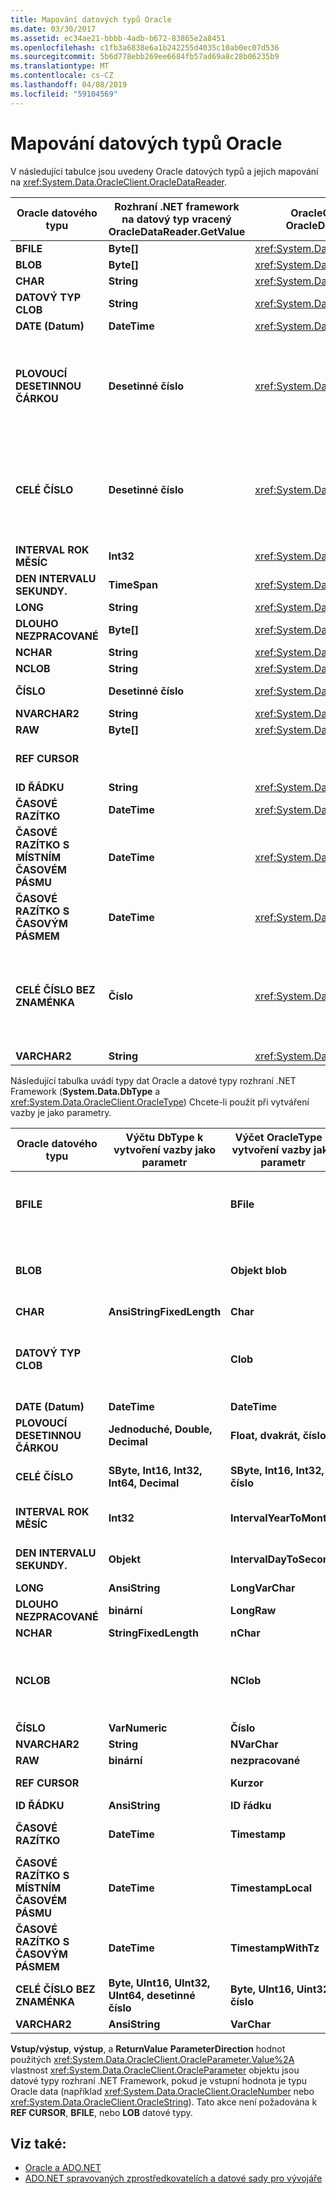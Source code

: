 ```yaml
---
title: Mapování datových typů Oracle
ms.date: 03/30/2017
ms.assetid: ec34ae21-bbbb-4adb-b672-83865e2a8451
ms.openlocfilehash: c1fb3a6838e6a1b242255d4035c10ab0ec07d536
ms.sourcegitcommit: 5b6d778ebb269ee6684fb57ad69a8c28b06235b9
ms.translationtype: MT
ms.contentlocale: cs-CZ
ms.lasthandoff: 04/08/2019
ms.locfileid: "59104569"
---
```

# <a name="oracle-data-type-mappings"></a>Mapování datových typů Oracle
V následující tabulce jsou uvedeny Oracle datových typů a jejich mapování na <xref:System.Data.OracleClient.OracleDataReader>.  
  
|Oracle datového typu|Rozhraní .NET framework na datový typ vracený OracleDataReader.GetValue|OracleClient datový typ vracený OracleDataReader.GetOracleValue|Poznámky|  
|----------------------|--------------------------------------------------------------------|------------------------------------------------------------------------|-------------|  
|**BFILE**|**Byte[]**|<xref:System.Data.OracleClient.OracleBFile>||  
|**BLOB**|**Byte[]**|<xref:System.Data.OracleClient.OracleLob>||  
|**CHAR**|**String**|<xref:System.Data.OracleClient.OracleString>||  
|**DATOVÝ TYP CLOB**|**String**|<xref:System.Data.OracleClient.OracleLob>||  
|**DATE (Datum)**|**DateTime**|<xref:System.Data.OracleClient.OracleDateTime>||  
|**PLOVOUCÍ DESETINNOU ČÁRKOU**|**Desetinné číslo**|<xref:System.Data.OracleClient.OracleNumber>|Tento typ dat je alias pro **číslo** datový typ a je navržený tak, aby <xref:System.Data.OracleClient.OracleDataReader> vrátí **System.Decimal** nebo <xref:System.Data.OracleClient.OracleNumber> místo hodnotu s plovoucí desetinnou čárkou. Použití datový typ rozhraní .NET Framework může způsobit přetečení.|  
|**CELÉ ČÍSLO**|**Desetinné číslo**|<xref:System.Data.OracleClient.OracleNumber>|Tento typ dat je alias pro **NUMBER(38)** datový typ a je navržený tak, aby <xref:System.Data.OracleClient.OracleDataReader> vrátí **System.Decimal** nebo <xref:System.Data.OracleClient.OracleNumber> místo celočíselnou hodnotu. Použití datový typ rozhraní .NET Framework může způsobit přetečení.|  
|**INTERVAL ROK MĚSÍC**|**Int32**|<xref:System.Data.OracleClient.OracleMonthSpan>||  
|**DEN INTERVALU SEKUNDY.**|**TimeSpan**|<xref:System.Data.OracleClient.OracleTimeSpan>||  
|**LONG**|**String**|<xref:System.Data.OracleClient.OracleString>||  
|**DLOUHO NEZPRACOVANÉ**|**Byte[]**|<xref:System.Data.OracleClient.OracleBinary>||  
|**NCHAR**|**String**|<xref:System.Data.OracleClient.OracleString>||  
|**NCLOB**|**String**|<xref:System.Data.OracleClient.OracleLob>||  
|**ČÍSLO**|**Desetinné číslo**|<xref:System.Data.OracleClient.OracleNumber>|Použití datový typ rozhraní .NET Framework může způsobit přetečení.|  
|**NVARCHAR2**|**String**|<xref:System.Data.OracleClient.OracleString>||  
|**RAW**|**Byte[]**|<xref:System.Data.OracleClient.OracleBinary>||  
|**REF CURSOR**|||Oracle **REF CURSOR** nepodporuje datový typ <xref:System.Data.OracleClient.OracleDataReader> objektu.|  
|**ID ŘÁDKU**|**String**|<xref:System.Data.OracleClient.OracleString>||  
|**ČASOVÉ RAZÍTKO**|**DateTime**|<xref:System.Data.OracleClient.OracleDateTime>||  
|**ČASOVÉ RAZÍTKO S MÍSTNÍM ČASOVÉM PÁSMU**|**DateTime**|<xref:System.Data.OracleClient.OracleDateTime>||  
|**ČASOVÉ RAZÍTKO S ČASOVÝM PÁSMEM**|**DateTime**|<xref:System.Data.OracleClient.OracleDateTime>||  
|**CELÉ ČÍSLO BEZ ZNAMÉNKA**|**Číslo**|<xref:System.Data.OracleClient.OracleNumber>|Tento typ dat je alias pro **NUMBER(38)** datový typ a je navržený tak, aby <xref:System.Data.OracleClient.OracleDataReader> vrátí **System.Decimal** nebo <xref:System.Data.OracleClient.OracleNumber> místo hodnoty celé číslo bez znaménka. Použití datový typ rozhraní .NET Framework může způsobit přetečení.|  
|**VARCHAR2**|**String**|<xref:System.Data.OracleClient.OracleString>||  
  
 Následující tabulka uvádí typy dat Oracle a datové typy rozhraní .NET Framework (**System.Data.DbType** a <xref:System.Data.OracleClient.OracleType>) Chcete-li použít při vytváření vazby je jako parametry.  
  
|Oracle datového typu|Výčtu DbType k vytvoření vazby jako parametr|Výčet OracleType k vytvoření vazby jako parametr|Poznámky|  
|----------------------|-----------------------------------------------|---------------------------------------------------|-------------|  
|**BFILE**||**BFile**|Oracle umožňuje pouze vazby **BFILE** jako **BFILE** parametru. .NET Data Provider pro Oracle není vytvořit automaticky za vás při pokusu vytvořit vazbu jinou hodnotu než**BFILE** hodnoty, jako například **byte []** nebo <xref:System.Data.OracleClient.OracleBinary>.|  
|**BLOB**||**Objekt blob**|Oracle umožňuje pouze vazby **BLOB** jako **objektů BLOB** parametr. .NET Data Provider pro Oracle není vytvořit automaticky za vás při pokusu vytvořit vazbu jinou hodnotu než**BLOB** hodnoty, jako například **byte []** nebo <xref:System.Data.OracleClient.OracleBinary>.|  
|**CHAR**|**AnsiStringFixedLength**|**Char**||  
|**DATOVÝ TYP CLOB**||**Clob**|Oracle umožňuje pouze vazby **datový typ CLOB** jako **datový typ CLOB** parametru. .NET Data Provider pro Oracle není vytvořit automaticky za vás při pokusu vytvořit vazbu jinou hodnotu než**datový typ CLOB** hodnoty, jako například **System.String** nebo <xref:System.Data.OracleClient.OracleString>.|  
|**DATE (Datum)**|**DateTime**|**DateTime**||  
|**PLOVOUCÍ DESETINNOU ČÁRKOU**|**Jednoduché, Double, Decimal**|**Float, dvakrát, číslo**|<xref:System.Data.OracleClient.OracleParameter.Size%2A> Určuje, **System.Data.DBType** a <xref:System.Data.OracleClient.OracleType>.|  
|**CELÉ ČÍSLO**|**SByte, Int16, Int32, Int64, Decimal**|**SByte, Int16, Int32, číslo**|<xref:System.Data.OracleClient.OracleParameter.Size%2A> Určuje, **System.Data.DBType** a <xref:System.Data.OracleClient.OracleType>.|  
|**INTERVAL ROK MĚSÍC**|**Int32**|**IntervalYearToMonth**|<xref:System.Data.OracleClient.OracleType> je k dispozici pouze při použití softwaru i Oracle 9i klientem a serverem.|  
|**DEN INTERVALU SEKUNDY.**|**Objekt**|**IntervalDayToSecond**|<xref:System.Data.OracleClient.OracleType> je k dispozici pouze při použití softwaru i Oracle 9i klientem a serverem.|  
|**LONG**|**AnsiString**|**LongVarChar**||  
|**DLOUHO NEZPRACOVANÉ**|**binární**|**LongRaw**||  
|**NCHAR**|**StringFixedLength**|**nChar**||  
|**NCLOB**||**NClob**|Oracle umožňuje pouze vazby **NCLOB** jako **NCLOB** parametru. .NET Data Provider pro Oracle není vytvořit automaticky za vás při pokusu vytvořit vazbu jinou hodnotu než**NCLOB** hodnoty, jako například **System.String** nebo <xref:System.Data.OracleClient.OracleString>.|  
|**ČÍSLO**|**VarNumeric**|**Číslo**||  
|**NVARCHAR2**|**String**|**NVarChar**||  
|**RAW**|**binární**|**nezpracované**||  
|**REF CURSOR**||**Kurzor**|Další informace najdete v tématu [soubory Oracle REF CURSOR](../../../../docs/framework/data/adonet/oracle-ref-cursors.md).|  
|**ID ŘÁDKU**|**AnsiString**|**ID řádku**||  
|**ČASOVÉ RAZÍTKO**|**DateTime**|**Timestamp**|<xref:System.Data.OracleClient.OracleType> je k dispozici pouze při použití softwaru i Oracle 9i klientem a serverem.|  
|**ČASOVÉ RAZÍTKO S MÍSTNÍM ČASOVÉM PÁSMU**|**DateTime**|**TimestampLocal**|<xref:System.Data.OracleClient.OracleType> je k dispozici pouze při použití softwaru i Oracle 9i klientem a serverem.|  
|**ČASOVÉ RAZÍTKO S ČASOVÝM PÁSMEM**|**DateTime**|**TimestampWithTz**|<xref:System.Data.OracleClient.OracleType> je k dispozici pouze při použití softwaru i Oracle 9i klientem a serverem.|  
|**CELÉ ČÍSLO BEZ ZNAMÉNKA**|**Byte, UInt16, UInt32, UInt64, desetinné číslo**|**Byte, UInt16, Uint32, číslo**|<xref:System.Data.OracleClient.OracleParameter.Size%2A> Určuje, **System.Data.DBType** a <xref:System.Data.OracleClient.OracleType>.|  
|**VARCHAR2**|**AnsiString**|**VarChar**||  
  
 **Vstup/výstup**, **výstup**, a **ReturnValue** **ParameterDirection** hodnot použitých <xref:System.Data.OracleClient.OracleParameter.Value%2A> vlastnost <xref:System.Data.OracleClient.OracleParameter> objektu jsou datové typy rozhraní .NET Framework, pokud je vstupní hodnota je typu Oracle data (například <xref:System.Data.OracleClient.OracleNumber> nebo <xref:System.Data.OracleClient.OracleString>). Tato akce není požadována k **REF CURSOR**, **BFILE**, nebo **LOB** datové typy.  
  
## <a name="see-also"></a>Viz také:

- [Oracle a ADO.NET](../../../../docs/framework/data/adonet/oracle-and-adonet.md)
- [ADO.NET spravovaných zprostředkovatelích a datové sady pro vývojáře](https://go.microsoft.com/fwlink/?LinkId=217917)
